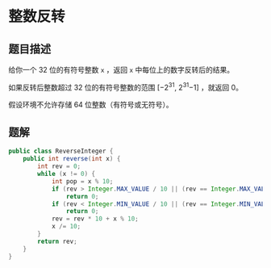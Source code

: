 # 整数反转

## 题目描述

给你一个 32 位的有符号整数 `x` ，返回 `x` 中每位上的数字反转后的结果。

如果反转后整数超过 32 位的有符号整数的范围 [−2<sup>31</sup>, 2<sup>31</sup>−1] ，就返回 0。

假设环境不允许存储 64 位整数（有符号或无符号）。

## 题解

```java
public class ReverseInteger {
    public int reverse(int x) {
        int rev = 0;
        while (x != 0) {
            int pop = x % 10;
            if (rev > Integer.MAX_VALUE / 10 || (rev == Integer.MAX_VALUE / 10 && pop > 7))
                return 0;
            if (rev < Integer.MIN_VALUE / 10 || (rev == Integer.MIN_VALUE / 10 && pop < -8))
                return 0;
            rev = rev * 10 + x % 10;
            x /= 10;
        }
        return rev;
    }
}
```